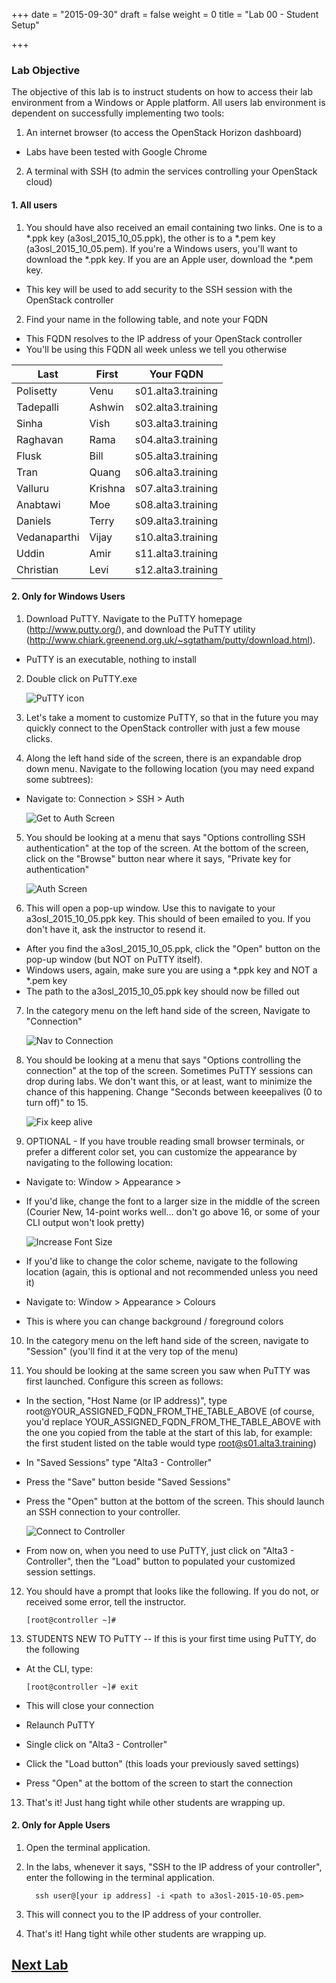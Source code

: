 +++
date = "2015-09-30"
draft = false
weight = 0
title = "Lab 00 - Student Setup"

+++

### Lab Objective

The objective of this lab is to instruct students on how to access their lab environment from a Windows or Apple platform. All users lab environment is dependent on successfully implementing two tools:

1. An internet browser (to access the OpenStack Horizon dashboard)
 * Labs have been tested with Google Chrome

2. A terminal with SSH (to admin the services controlling your OpenStack cloud)

#### 1. All users

1. You should have also received an email containing two links. One is to a *.ppk key (a3osl_2015_10_05.ppk), the other is to a *.pem key (a3osl_2015_10_05.pem). If you're a Windows users, you'll want to download the *.ppk key. If you are an Apple user, download the *.pem key.
 * This key will be used to add security to the SSH session with the OpenStack controller

2. Find your name in the following table, and note your FQDN
 * This FQDN resolves to the IP address of your OpenStack controller
 * You'll be using this FQDN all week unless we tell you otherwise

Last | First | Your FQDN
--- | --- | ---
Polisetty | Venu | s01.alta3.training
Tadepalli | Ashwin | s02.alta3.training
Sinha | Vish | s03.alta3.training
Raghavan | Rama | s04.alta3.training
Flusk | Bill | s05.alta3.training
Tran | Quang | s06.alta3.training
Valluru | Krishna | s07.alta3.training
Anabtawi | Moe | s08.alta3.training
Daniels | Terry | s09.alta3.training
Vedanaparthi | Vijay | s10.alta3.training
Uddin | Amir | s11.alta3.training
Christian | Levi | s12.alta3.training
 
#### 2. Only for Windows Users

1. Download PuTTY. Navigate to the PuTTY homepage (http://www.putty.org/), and download the PuTTY utility (http://www.chiark.greenend.org.uk/~sgtatham/putty/download.html).
 * PuTTY is an executable, nothing to install
 
2. Double click on PuTTY.exe
 
    ![PuTTY icon](https://i.imgur.com/xJKZ9oE.jpg)
  
3. Let's take a moment to customize PuTTY, so that in the future you may quickly connect to the OpenStack controller with just a few mouse clicks.

4. Along the left hand side of the screen, there is an expandable drop down menu. Navigate to the following location (you may need expand some subtrees):
 * Navigate to: Connection > SSH > Auth
 
    ![Get to Auth Screen](https://i.imgur.com/NKEBP00.jpg)
 
5. You should be looking at a menu that says "Options controlling SSH authentication" at the top of the screen. At the bottom of the screen, click on the "Browse" button near where it says, "Private key for authentication"

    ![Auth Screen](https://i.imgur.com/PRDSNFh.jpg)

6. This will open a pop-up window. Use this to navigate to your a3osl_2015_10_05.ppk key. This should of been emailed to you. If you don't have it, ask the instructor to resend it.
 * After you find the a3osl_2015_10_05.ppk, click the "Open" button on the pop-up window (but NOT on PuTTY itself).
 * Windows users, again, make sure you are using a *.ppk key and NOT a *.pem key
 * The path to the a3osl_2015_10_05.ppk key should now be filled out
  
7. In the category menu on the left hand side of the screen, Navigate to "Connection"
 
    ![Nav to Connection](https://i.imgur.com/X0ONv5h.jpg)

8. You should be looking at a menu that says "Options controlling the connection" at the top of the screen. Sometimes PuTTY sessions can drop during labs. We don't want this, or at least, want to minimize the chance of this happening. Change "Seconds between keeepalives (0 to turn off)" to 15.

    ![Fix keep alive](https://i.imgur.com/0QVG2hA.jpg)

9. OPTIONAL - If you have trouble reading small browser terminals, or prefer a different color set, you can customize the appearance by navigating to the following location:
 * Navigate to: Window > Appearance >
 * If you'd like, change the font to a larger size in the middle of the screen (Courier New, 14-point works well... don't go above 16, or some of your CLI output won't look pretty)
 
    ![Increase Font Size](https://i.imgur.com/0QVG2hA.jpg) 
 
 * If you'd like to change the color scheme, navigate to the following location (again, this is optional and not recommended unless you need it)
 * Navigate to: Window > Appearance > Colours
 * This is where you can change background / foreground colors

10. In the category menu on the left hand side of the screen, navigate to "Session" (you'll find it at the very top of the menu)

11. You should be looking at the same screen you saw when PuTTY was first launched. Configure this screen as follows:
 * In the section, "Host Name (or IP address)", type root@YOUR_ASSIGNED_FQDN_FROM_THE_TABLE_ABOVE (of course, you'd replace YOUR_ASSIGNED_FQDN_FROM_THE_TABLE_ABOVE with the one you copied from the table at the start of this lab, for example: the first student listed on the table would type root@s01.alta3.training)
 * In "Saved Sessions" type "Alta3 - Controller"
 * Press the "Save" button beside "Saved Sessions"
 * Press the "Open" button at the bottom of the screen. This should launch an SSH connection to your controller.
   
    ![Connect to Controller](https://i.imgur.com/uCNBKqH.jpg)

 * From now on, when you need to use PuTTY, just click on "Alta3 - Controller", then the "Load" button to populated your customized session settings.
	

12. You should have a prompt that looks like the following. If you do not, or received some error, tell the instructor.

    ```
	[root@controller ~]#
	```

13. STUDENTS NEW TO PuTTY -- If this is your first time using PuTTY, do the following
 * At the CLI, type:
    
	```
	[root@controller ~]# exit
	```
	
 * This will close your connection
 * Relaunch PuTTY
 * Single click on "Alta3 - Controller"
 * Click the "Load button" (this loads your previously saved settings)
 * Press "Open" at the bottom of the screen to start the connection

13. That's it! Just hang tight while other students are wrapping up.

 
#### 2. Only for Apple Users

1. Open the terminal application.
2. In the labs, whenever it says, "SSH to the IP address of your controller", enter the following in the terminal application.

    ```
	  ssh user@[your ip address] -i <path to a3osl-2015-10-05.pem>
    ```
	
3. This will connect you to the IP address of your controller.

4. That's it! Hang tight while other students are wrapping up.

## [Next Lab](../01)
